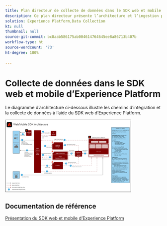 ```yaml
---
title: Plan directeur de collecte de données dans le SDK web et mobile
description: Ce plan directeur présente l’architecture et l’ingestion par le biais du SDK web et mobile d’Experience Platform.
solution: Experience Platform,Data Collection
kt: null
thumbnail: null
source-git-commit: bc8aab586175ab004614764645ee8a86713b407b
workflow-type: ht
source-wordcount: '73'
ht-degree: 100%

---
```


# Collecte de données dans le SDK web et mobile d’Experience Platform

Le diagramme d’architecture ci-dessous illustre les chemins d’intégration et la collecte de données à l’aide du SDK web d’Experience Platform.

<img src="assets/web_sdk_flow.svg" alt="Architecture de référence pour la mise en œuvre à l’aide du SDK web et mobile Experience Platform" style="width:80%; border:1px solid #4a4a4a" />

## Documentation de référence

[Présentation du SDK web et mobile d’Experience Platform](https://experienceleague.adobe.com/docs/experience-platform/edge/home.html?lang=fr)

